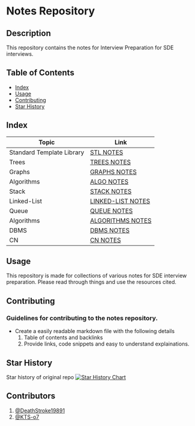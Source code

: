 # Notes Repository

## Description

This repository contains the notes for Interview Preparation for SDE interviews.

## Table of Contents

- [Index](#index)
- [Usage](#usage)
- [Contributing](#contributing)
- [Star History](#star-history)

## Index

| Topic                     | Link                                        |
| ------------------------- | ------------------------------------------- |
| Standard Template Library | [STL NOTES](./STL_Notes.md)                 |
| Trees                     | [TREES NOTES](./Tree_Notes.md)              |
| Graphs                    | [GRAPHS NOTES](./Graph_Notes.md)            |
| Algorithms                | [ALGO NOTES](./Algorithms_Notes.md)         |
| Stack                     | [STACK NOTES](./Stack_Notes.md)             |
| Linked-List               | [LINKED-LIST NOTES](./Linked_List_Notes.md) |
| Queue                     | [QUEUE NOTES](./Queue_Notes.md)             |
| Algorithms                | [ALGORITHMS NOTES](./Algorithms_Notes.md)   |
| DBMS                      | [DBMS NOTES](./DBMS)                        |
| CN                        | [CN NOTES](./CN)                            |

## Usage

This repository is made for collections of various notes for SDE interview preparation.
Please read through things and use the resources cited.

## Contributing

### Guidelines for contributing to the notes repository.

- Create a easily readable markdown file with the following details
  1. Table of contents and backlinks
  2. Provide links, code snippets and easy to understand explainations.

## Star History

Star history of original repo
[![Star History Chart](https://api.star-history.com/svg?repos=DeathStroke19891/CP_Notes&type=Date)](https://star-history.com/#DeathStroke19891/CP_Notesr&Date)

## Contributors

1. [@DeathStroke19891](https://github.com/DeathStroke19891)
2. [@KTS-o7](https://github.com/KTS-o7)

